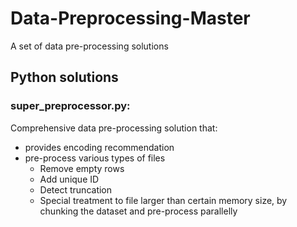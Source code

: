 # Data-Preprocessing-Master
A set of data pre-processing solutions

## Python solutions

### super_preprocessor.py: 
Comprehensive data pre-processing solution that:
  - provides encoding recommendation
  - pre-process various types of files
     -  Remove empty rows
     -  Add unique ID
     -  Detect truncation
     -  Special treatment to file larger than certain memory size, by chunking the dataset and pre-process parallelly
     
### 
